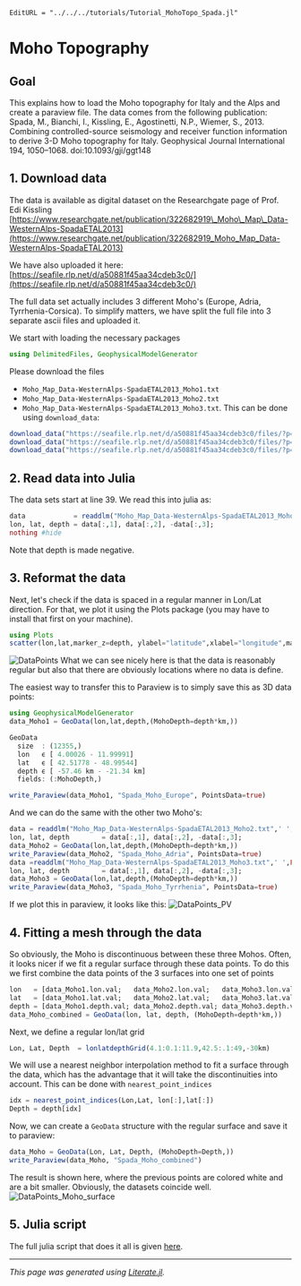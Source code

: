 ```@meta
EditURL = "../../../tutorials/Tutorial_MohoTopo_Spada.jl"
```

# Moho Topography

## Goal
This explains how to load the Moho topography for Italy and the Alps and create a paraview file.
The data comes from the following publication:
    Spada, M., Bianchi, I., Kissling, E., Agostinetti, N.P., Wiemer, S., 2013. Combining controlled-source seismology and receiver function information to derive 3-D Moho topography for Italy. Geophysical Journal International 194, 1050–1068. doi:10.1093/gji/ggt148

## 1. Download data
The data is available as digital dataset on the Researchgate page of Prof. Edi Kissling
[https://www.researchgate.net/publication/322682919\_Moho\_Map\_Data-WesternAlps-SpadaETAL2013](https://www.researchgate.net/publication/322682919_Moho_Map_Data-WesternAlps-SpadaETAL2013)

We have also uploaded it here:
[https://seafile.rlp.net/d/a50881f45aa34cdeb3c0/](https://seafile.rlp.net/d/a50881f45aa34cdeb3c0/)

The full data set actually includes 3 different Moho's (Europe, Adria, Tyrrhenia-Corsica). To simplify matters, we have split the full file into 3 separate ascii files and uploaded it.

We start with loading the necessary packages

```julia
using DelimitedFiles, GeophysicalModelGenerator
```

Please download the files
- `Moho_Map_Data-WesternAlps-SpadaETAL2013_Moho1.txt`
- `Moho_Map_Data-WesternAlps-SpadaETAL2013_Moho2.txt`
- `Moho_Map_Data-WesternAlps-SpadaETAL2013_Moho3.txt`.
This can be done using `download_data`:

```julia
download_data("https://seafile.rlp.net/d/a50881f45aa34cdeb3c0/files/?p=%2FMoho_Map_Data-WesternAlps-SpadaETAL2013_Moho1.txt&dl=1","Moho_Map_Data-WesternAlps-SpadaETAL2013_Moho1.txt")
download_data("https://seafile.rlp.net/d/a50881f45aa34cdeb3c0/files/?p=%2FMoho_Map_Data-WesternAlps-SpadaETAL2013_Moho2.txt&dl=1","Moho_Map_Data-WesternAlps-SpadaETAL2013_Moho2.txt")
download_data("https://seafile.rlp.net/d/a50881f45aa34cdeb3c0/files/?p=%2FMoho_Map_Data-WesternAlps-SpadaETAL2013_Moho3.txt&dl=1","Moho_Map_Data-WesternAlps-SpadaETAL2013_Moho3.txt")
```

## 2. Read data into Julia
The data sets start at line 39. We read this into julia as:

```julia
data            = readdlm("Moho_Map_Data-WesternAlps-SpadaETAL2013_Moho1.txt",' ',Float64,'\n', skipstart=38,header=false)
lon, lat, depth = data[:,1], data[:,2], -data[:,3];
nothing #hide
```

Note that depth is made negative.

## 3. Reformat the data
Next, let's check if the data is spaced in a regular manner in Lon/Lat direction.
For that, we plot it using the Plots package (you may have to install that first on your machine).

```julia
using Plots
scatter(lon,lat,marker_z=depth, ylabel="latitude",xlabel="longitude",markersize=2.5, c = :roma)
```

![DataPoints](../assets/img/Tutorial_MohoSpada_LonLat.png)
What we can see nicely here is that the data is reasonably regular but also that there are obviously locations where no data is define.

The easiest way to transfer this to Paraview is to simply save this as 3D data points:

```julia
using GeophysicalModelGenerator
data_Moho1 = GeoData(lon,lat,depth,(MohoDepth=depth*km,))
```

```julia
GeoData
  size  : (12355,)
  lon   ϵ [ 4.00026 - 11.99991]
  lat   ϵ [ 42.51778 - 48.99544]
  depth ϵ [ -57.46 km - -21.34 km]
  fields: (:MohoDepth,)
```

```julia
write_Paraview(data_Moho1, "Spada_Moho_Europe", PointsData=true)
```

And we can do the same with the other two Moho's:

```julia
data = readdlm("Moho_Map_Data-WesternAlps-SpadaETAL2013_Moho2.txt",' ',Float64,'\n', skipstart=38,header=false);
lon, lat, depth        = data[:,1], data[:,2], -data[:,3];
data_Moho2 = GeoData(lon,lat,depth,(MohoDepth=depth*km,))
write_Paraview(data_Moho2, "Spada_Moho_Adria", PointsData=true)
data =readdlm("Moho_Map_Data-WesternAlps-SpadaETAL2013_Moho3.txt",' ',Float64,'\n', skipstart=38,header=false);
lon, lat, depth        = data[:,1], data[:,2], -data[:,3];
data_Moho3 = GeoData(lon,lat,depth,(MohoDepth=depth*km,))
write_Paraview(data_Moho3, "Spada_Moho_Tyrrhenia", PointsData=true)
```

If we plot this in paraview, it looks like this:
![DataPoints_PV](../assets/img/Tutorial_MohoSpada_LonLat_Paraview.png)

## 4. Fitting a mesh through the data
So obviously, the Moho is discontinuous between these three Mohos. Often, it looks nicer if we fit a regular surface through these data points. To do this we first combine the data points of the 3 surfaces into one set of points

```julia
lon   = [data_Moho1.lon.val;   data_Moho2.lon.val;   data_Moho3.lon.val];
lat   = [data_Moho1.lat.val;   data_Moho2.lat.val;   data_Moho3.lat.val];
depth = [data_Moho1.depth.val; data_Moho2.depth.val; data_Moho3.depth.val];
data_Moho_combined = GeoData(lon, lat, depth, (MohoDepth=depth*km,))
```

Next, we define a regular lon/lat grid

```julia
Lon, Lat, Depth  = lonlatdepthGrid(4.1:0.1:11.9,42.5:.1:49,-30km)
```

We will use a nearest neighbor interpolation method to fit a surface through the data, which has the advantage that it will take the discontinuities into account.
This can be done with `nearest_point_indices`

```julia
idx = nearest_point_indices(Lon,Lat, lon[:],lat[:])
Depth = depth[idx]
```

Now, we can create a `GeoData` structure with the regular surface and save it to paraview:

```julia
data_Moho = GeoData(Lon, Lat, Depth, (MohoDepth=Depth,))
write_Paraview(data_Moho, "Spada_Moho_combined")
```

The result is shown here, where the previous points are colored white and are a bit smaller. Obviously, the datasets coincide well.
![DataPoints_Moho_surface](../assets/img/Tutorial_MohoSpada_Surface_Paraview.png)

## 5. Julia script
The full julia script that does it all is given [here](https://github.com/JuliaGeodynamics/GeophysicalModelGenerator.jl/tree/main/tutorials/Tutorial_MohoTopo_Spada.jl).

---

*This page was generated using [Literate.jl](https://github.com/fredrikekre/Literate.jl).*

